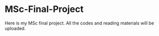 # MSc-Final-Project
Here is my MSc final project. All the codes and reading materials will be uploaded.
